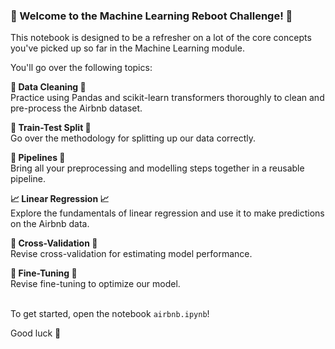 ### 🚀 Welcome to the Machine Learning Reboot Challenge! 🚀

This notebook is designed to be a refresher on a lot of the core concepts you've picked up so far in the Machine Learning module.

You'll go over the following topics:

**🧹 Data Cleaning 🧹**
<br>Practice using Pandas and scikit-learn transformers thoroughly to clean and pre-process the Airbnb dataset.

**🚦 Train-Test Split 🚦**
<br>Go over the methodology for splitting up our data correctly.

**👷 Pipelines 👷**
<br>Bring all your preprocessing and modelling steps together in a reusable pipeline.

**📈 Linear Regression 📈**
<br>Explore the fundamentals of linear regression and use it to make predictions on the Airbnb data.

**🔁 Cross-Validation 🔁**
<br>Revise cross-validation for estimating model performance.

**🎯 Fine-Tuning 🎯**
<br>Revise fine-tuning to optimize our model.
<br>
<br>


To get started, open the notebook `airbnb.ipynb`!

Good luck 🎉
